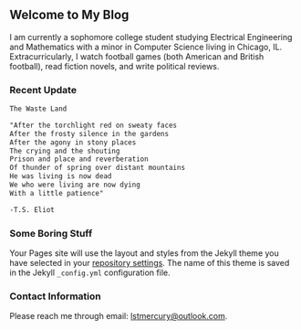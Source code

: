 ## Welcome to My Blog

I am currently a sophomore college student studying Electrical Engineering and Mathematics with a minor in Computer Science living in Chicago, IL. Extracurricularly, I watch football games (both American and British football), read fiction novels, and write political reviews. 

### Recent Update

```markdown
The Waste Land

"After the torchlight red on sweaty faces
After the frosty silence in the gardens
After the agony in stony places
The crying and the shouting
Prison and place and reverberation
Of thunder of spring over distant mountains
He was living is now dead
We who were living are now dying
With a little patience"

-T.S. Eliot
```

### Some Boring Stuff

Your Pages site will use the layout and styles from the Jekyll theme you have selected in your [repository settings](https://github.com/otonoco/otonoco.github.io/settings). The name of this theme is saved in the Jekyll `_config.yml` configuration file.

### Contact Information

Please reach me through email: lstmercury@outlook.com.
